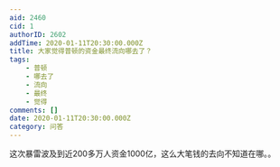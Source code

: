 ```yaml
---
aid: 2460
cid: 1
authorID: 2602
addTime: 2020-01-11T20:30:00.000Z
title: 大家觉得普顿的资金最终流向哪去了？
tags:
    - 普顿
    - 哪去了
    - 流向
    - 最终
    - 觉得
comments: []
date: 2020-01-11T20:30:00.000Z
category: 问答
---
```


这次暴雷波及到近200多万人资金1000亿，这么大笔钱的去向不知道在哪。。
